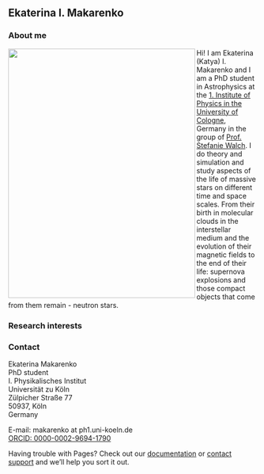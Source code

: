 ## Ekaterina I. Makarenko

### About me
<img align="left" width="378" height="504" src="https://github.com/kativmak/kativmak.github.io/blob/main/assets/images/IMG_8190.jpg">

Hi! I am Ekaterina (Katya) I. Makarenko and I am a PhD student in Astrophysics at the [1. Institute of Physics in the University of Cologne](https://astro.uni-koeln.de), Germany in the group of [Prof. Stefanie Walch](https://hera.ph1.uni-koeln.de/~walch/Steffi_Walchs_homepage/Main.html).
I do theory and simulation and study aspects of the life of massive stars on different time and space scales. From their birth in molecular clouds in the interstellar medium and the evolution of their magnetic fields to the end of their life: supernova explosions and those compact objects that come from them remain - neutron stars.

### Research interests


### Contact

Ekaterina Makarenko  
PhD student  
I. Physikalisches Institut  
Universität zu Köln  
Zülpicher Straße 77  
50937, Köln  
Germany  

E-mail: makarenko at ph1.uni-koeln.de  
[ORCID: 0000-0002-9694-1790](https://orcid.org/my-orcid?orcid=0000-0002-9694-1790)

Having trouble with Pages? Check out our [documentation](https://docs.github.com/categories/github-pages-basics/) or [contact support](https://support.github.com/contact) and we’ll help you sort it out.
